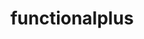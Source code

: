 ---
title: "functionalplus"
layout: cache
categories: [package, develop]
meta: {"compilers": ["gcc@13.2.0"], "num_specs": 9, "num_specs_by_stack": {"root": 9}, "oss": ["ubuntu24.04"], "platforms": ["linux"], "stacks": ["root"], "targets": ["x86_64_v3"], "versions": ["0.2.25"]}
spec_details: [{"compiler": "gcc@13.2.0", "hash": "6rvt6wqq5iizr2pe3kn3af2xmxcwltkz", "os": "ubuntu24.04", "platform": "linux", "size": "-", "stacks": ["root"], "target": "x86_64_v3", "variants": ["build_system=cmake", "build_type=Release", "generator=make", "~ipo"], "versions": ["0.2.25"]}, {"compiler": "gcc@13.2.0", "hash": "aev5qqpmaq32ogokj2sg46ijyz7kkfjs", "os": "ubuntu24.04", "platform": "linux", "size": "-", "stacks": ["root"], "target": "x86_64_v3", "variants": ["build_system=cmake", "build_type=Release", "generator=make", "~ipo"], "versions": ["0.2.25"]}, {"compiler": "gcc@13.2.0", "hash": "ey2yraux6rlq42qi2d5ptnen5izysvkr", "os": "ubuntu24.04", "platform": "linux", "size": "-", "stacks": ["root"], "target": "x86_64_v3", "variants": ["build_system=cmake", "build_type=Release", "generator=make", "~ipo"], "versions": ["0.2.25"]}, {"compiler": "gcc@13.2.0", "hash": "h3tm4tjj6wdkdnkfekghpkamqo26xj42", "os": "ubuntu24.04", "platform": "linux", "size": "-", "stacks": ["root"], "target": "x86_64_v3", "variants": ["build_system=cmake", "build_type=Release", "generator=make", "~ipo"], "versions": ["0.2.25"]}, {"compiler": "gcc@13.2.0", "hash": "pw52ebjmsc5jqba6ntb72risyh675zxx", "os": "ubuntu24.04", "platform": "linux", "size": "-", "stacks": ["root"], "target": "x86_64_v3", "variants": ["build_system=cmake", "build_type=Release", "generator=make", "~ipo"], "versions": ["0.2.25"]}, {"compiler": "gcc@13.2.0", "hash": "vraxdgbcqf2ganbeloqcnylafzxhrvec", "os": "ubuntu24.04", "platform": "linux", "size": "-", "stacks": ["root"], "target": "x86_64_v3", "variants": ["build_system=cmake", "build_type=Release", "generator=make", "~ipo"], "versions": ["0.2.25"]}, {"compiler": "gcc@13.2.0", "hash": "ws3ag4eunm7dtmjawgbjbjwd3576lkin", "os": "ubuntu24.04", "platform": "linux", "size": "-", "stacks": ["root"], "target": "x86_64_v3", "variants": ["build_system=cmake", "build_type=Release", "generator=make", "~ipo"], "versions": ["0.2.25"]}, {"compiler": "gcc@13.2.0", "hash": "xiewajmacver46ozw5vrpunmjebrregu", "os": "ubuntu24.04", "platform": "linux", "size": "-", "stacks": ["root"], "target": "x86_64_v3", "variants": ["build_system=cmake", "build_type=Release", "generator=make", "~ipo"], "versions": ["0.2.25"]}, {"compiler": "gcc@13.2.0", "hash": "ztagyfklzywpuyrv72k3fy2ld7k4sfag", "os": "ubuntu24.04", "platform": "linux", "size": "-", "stacks": ["root"], "target": "x86_64_v3", "variants": ["build_system=cmake", "build_type=Release", "generator=make", "~ipo"], "versions": ["0.2.25"]}]
---